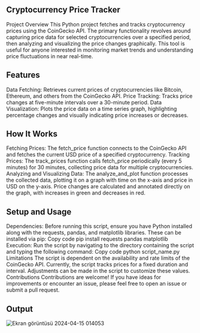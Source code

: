 ## Cryptocurrency Price Tracker
Project Overview
This Python project fetches and tracks cryptocurrency prices using the CoinGecko API. The primary functionality revolves around capturing price data for selected cryptocurrencies over a specified period, then analyzing and visualizing the price changes graphically. This tool is useful for anyone interested in monitoring market trends and understanding price 
fluctuations in near real-time.


## Features
Data Fetching: Retrieves current prices of cryptocurrencies like Bitcoin, Ethereum, and others from the CoinGecko API.
Price Tracking: Tracks price changes at five-minute intervals over a 30-minute period.
Data Visualization: Plots the price data on a time series graph, highlighting percentage changes and visually indicating price increases or decreases.
## How It Works
Fetching Prices: The fetch_price function connects to the CoinGecko API and fetches the current USD price of a specified cryptocurrency.
Tracking Prices: The track_prices function calls fetch_price periodically (every 5 minutes) for 30 minutes, collecting price data for multiple cryptocurrencies.
Analyzing and Visualizing Data: The analyze_and_plot function processes the collected data, plotting it on a graph with time on the x-axis and price in USD on the y-axis. Price changes are calculated and annotated directly on the graph, with increases in green and decreases in red.
## Setup and Usage
Dependencies: Before running this script, ensure you have Python installed along with the requests, pandas, and matplotlib libraries. These can be installed via pip:
Copy code
pip install requests pandas matplotlib
Execution: Run the script by navigating to the directory containing the script and typing the following command:
Copy code
python script_name.py
Limitations
The script is dependent on the availability and rate limits of the CoinGecko API.
Currently, the script tracks prices for a fixed duration and interval. Adjustments can be made in the script to customize these values.
Contributions
Contributions are welcome! If you have ideas for improvements or encounter an issue, please feel free to open an issue or submit a pull request.


## Output

![Ekran görüntüsü 2024-04-15 014053](https://github.com/erent8/Cyrpto-Analyzer/assets/86615310/f079a9a6-73af-487d-a109-b8c73205dbab)
